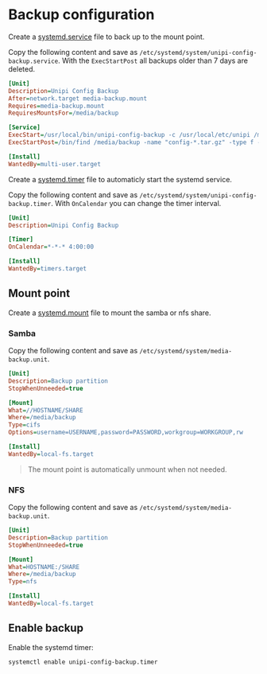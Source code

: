 # Backup configuration

<!-- content start -->
Create a [systemd.service](https://www.freedesktop.org/software/systemd/man/systemd.service.html) file to back up to the mount point.

Copy the following content and save as `/etc/systemd/system/unipi-config-backup.service`.
With the `ExecStartPost` all backups older than 7 days are deleted.

```ini
[Unit]
Description=Unipi Config Backup
After=network.target media-backup.mount
Requires=media-backup.mount
RequiresMountsFor=/media/backup

[Service]
ExecStart=/usr/local/bin/unipi-config-backup -c /usr/local/etc/unipi /media/backup
ExecStartPost=/bin/find /media/backup -name "config-*.tar.gz" -type f -mtime +7 -delete

[Install]
WantedBy=multi-user.target
```

Create a [systemd.timer](https://www.freedesktop.org/software/systemd/man/systemd.timer.html) file to automaticly start the systemd service.

Copy the following content and save as `/etc/systemd/system/unipi-config-backup.timer`.
With `OnCalendar` you can change the timer interval.

```ini
[Unit]
Description=Unipi Config Backup

[Timer]
OnCalendar=*-*-* 4:00:00

[Install]
WantedBy=timers.target
```

## Mount point

Create a [systemd.mount](https://www.freedesktop.org/software/systemd/man/systemd.mount.html) file to mount the samba or nfs share.

### Samba

Copy the following content and save as `/etc/systemd/system/media-backup.unit`.

```ini
[Unit]
Description=Backup partition
StopWhenUnneeded=true

[Mount]
What=//HOSTNAME/SHARE
Where=/media/backup
Type=cifs
Options=username=USERNAME,password=PASSWORD,workgroup=WORKGROUP,rw

[Install]
WantedBy=local-fs.target
```
> The mount point is automatically unmount when not needed.

### NFS

Copy the following content and save as `/etc/systemd/system/media-backup.unit`.

```ini
[Unit]
Description=Backup partition
StopWhenUnneeded=true

[Mount]
What=HOSTNAME:/SHARE
Where=/media/backup
Type=nfs

[Install]
WantedBy=local-fs.target
```

## Enable backup

Enable the systemd timer:

```bash
systemctl enable unipi-config-backup.timer
```

<!-- content end -->
